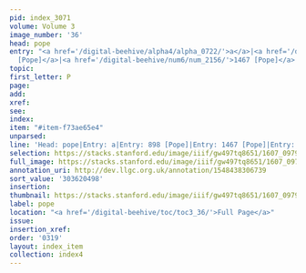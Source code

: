 ```yaml
---
pid: index_3071
volume: Volume 3
image_number: '36'
head: pope
entry: "<a href='/digital-beehive/alpha4/alpha_0722/'>a</a>|<a href='/digital-beehive/num4/num_1167/'>898
  [Pope]</a>|<a href='/digital-beehive/num6/num_2156/'>1467 [Pope]</a>|1860 [PAGE_MISSING]"
topic:
first_letter: P
page:
add:
xref:
see:
index:
item: "#item-f73ae65e4"
unparsed:
line: 'Head: pope|Entry: a|Entry: 898 [Pope]|Entry: 1467 [Pope]|Entry: 1860 [PAGE_MISSING]|#item-f73ae65e4'
selection: https://stacks.stanford.edu/image/iiif/gw497tq8651/1607_0979/1190,498,753,167/full/0/default.jpg
full_image: https://stacks.stanford.edu/image/iiif/gw497tq8651/1607_0979/full/full/0/default.jpg
annotation_uri: http://dev.llgc.org.uk/annotation/1548438306739
sort_value: '303620498'
insertion:
thumbnail: https://stacks.stanford.edu/image/iiif/gw497tq8651/1607_0979/1190,498,753,167/150,/0/default.jpg
label: pope
location: "<a href='/digital-beehive/toc/toc3_36/'>Full Page</a>"
issue:
insertion_xref:
order: '0319'
layout: index_item
collection: index4
---
```

